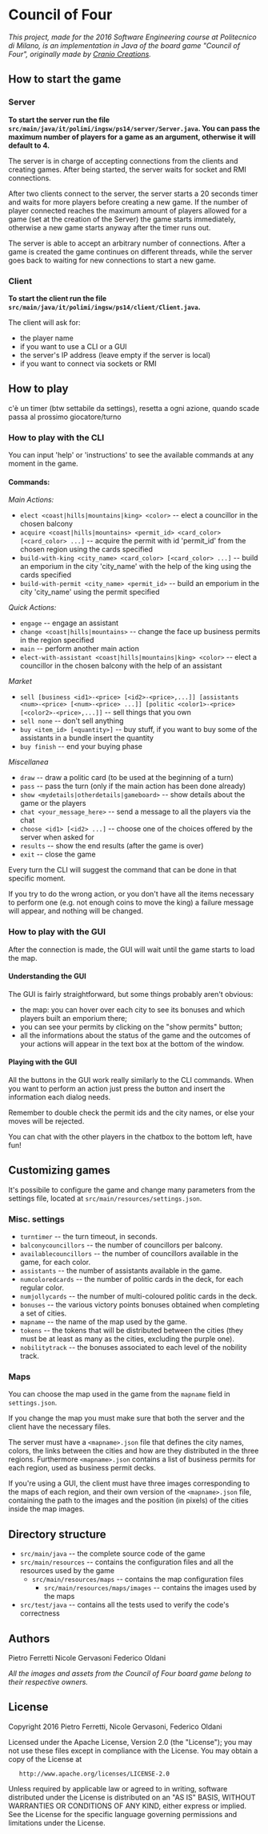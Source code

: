 ﻿# Council of Four
*This project, made for the 2016 Software Engineering course at Politecnico di Milano, is an implementation in Java of the board game "Council of Four", originally made by [Cranio Creations](http://www.craniocreations.it/).*

## How to start the game

### Server
**To start the server run the file `src/main/java/it/polimi/ingsw/ps14/server/Server.java`. 
You can pass the maximum number of players for a game as an argument, otherwise it will default to 4.**

The server is in charge of accepting connections from the clients and creating games.
After being started, the server waits for socket and RMI connections.

After two clients connect to the server, the server starts a 20 seconds timer and waits for more players before creating a new game. If the number of player connected reaches the maximum amount of players allowed for a game (set at the creation of the Server) the game starts immediately, otherwise a new game starts anyway after the timer runs out.

The server is able to accept an arbitrary number of connections.
After a game is created the game continues on different threads, while the server goes back to waiting for new connections to start a new game.

 
### Client
**To start the client run the file `src/main/java/it/polimi/ingsw/ps14/client/Client.java`.**

The client will ask for:
* the player name
* if you want to use a CLI or a GUI
* the server's IP address (leave empty if the server is local)
* if you want to connect via sockets or RMI


## How to play
c'è un timer (btw settabile da settings), resetta a ogni azione, quando scade passa al prossimo giocatore/turno


### How to play with the CLI
You can input 'help' or 'instructions' to see the available commands at any moment in the game.

#### Commands:

*Main Actions:*

* `elect <coast|hills|mountains|king> <color>` -- elect a councillor in the chosen balcony
* `acquire <coast|hills|mountains> <permit_id> <card_color> [<card_color> ...]` -- acquire the permit with id 'permit_id' from the chosen region using the cards specified
* `build-with-king <city_name> <card_color> [<card_color> ...]` -- build an emporium in the city 'city_name' with the help of the king using the cards specified
* `build-with-permit <city_name> <permit_id>` -- build an emporium in the city 'city_name' using the permit specified

*Quick Actions:*

* `engage` -- engage an assistant
* `change <coast|hills|mountains>` -- change the face up business permits in the region specified
* `main` -- perform another main action
* `elect-with-assistant <coast|hills|mountains|king> <color>` -- elect a councillor in the chosen balcony with the help of an assistant

*Market*

* `sell [business <id1>-<price> [<id2>-<price>,...]] [assistants <num>-<price> [<num>-<price> ...]] [politic <color1>-<price> [<color2>-<price>,...]]` -- sell things that you own
* `sell none` -- don't sell anything
* `buy <item_id> [<quantity>]` -- buy stuff, if you want to buy some of the assistants in a bundle insert the quantity
* `buy finish` -- end your buying phase

*Miscellanea*

* `draw` -- draw a politic card (to be used at the beginning of a turn)
* `pass` -- pass the turn (only if the main action has been done already)
* `show <mydetails|otherdetails|gameboard>` -- show details about the game or the players
* `chat <your_message_here>` -- send a message to all the players via the chat
* `choose <id1> [<id2> ...]` -- choose one of the choices offered by the server when asked for
* `results` -- show the end results (after the game is over)
* `exit` -- close the game

Every turn the CLI will suggest the command that can be done in that specific moment.

If you try to do the wrong action, or you don't have all the items necessary to perform one (e.g. not enough coins to move the king) a failure message will appear, and nothing will be changed.


### How to play with the GUI
After the connection is made, the GUI will wait until the game starts to load the map.

#### Understanding the GUI
The GUI is fairly straightforward, but some things probably aren't obvious:

* the map: you can hover over each city to see its bonuses and which players built an emporium there;
* you can see your permits by clicking on the "show permits" button;
* all the informations about the status of the game and the outcomes of your actions will appear in the text box at the bottom of the window.

#### Playing with the GUI
All the buttons in the GUI work really similarly to the CLI commands. When you want to perform an action just press the button and insert the information each dialog needs.

Remember to double check the permit ids and the city names, or else your moves will be rejected.

You can chat with the other players in the chatbox to the bottom left, have fun!


## Customizing games
It's possibile to configure the game and change many parameters from the settings file, located at `src/main/resources/settings.json`.


### Misc. settings
* `turntimer` -- the turn timeout, in seconds.
* `balconycouncillors` -- the number of councillors per balcony.
* `availablecouncillors` -- the number of councillors available in the game, for each color.
* `assistants` -- the number of assistants available in the game.
* `numcoloredcards` -- the number of politic cards in the deck, for each regular color.
* `numjollycards` -- the number of multi-coloured politic cards in the deck.
* `bonuses` -- the various victory points bonuses obtained when completing a set of cities.
* `mapname` -- the name of the map used by the game.
* `tokens` -- the tokens that will be distributed between the cities (they must be at least as many as the cities, excluding the purple one).
* `nobilitytrack` -- the bonuses associated to each level of the nobility track.


### Maps
You can choose the map used in the game from the `mapname` field in `settings.json`.

If you change the map you must make sure that both the server and the client have the necessary files.

The server must have a `<mapname>.json` file that defines the city names, colors, the links between the cities and how are they distributed in the three regions.
Furthermore `<mapname>.json` contains a list of business permits for each region, used as business permit decks.

If you're using a GUI, the client must have three images corresponding to the maps of each region, and their own version of the `<mapname>.json` file, containing the path to the images and the position (in pixels) of the cities inside the map images.

## Directory structure
* `src/main/java` -- the complete source code of the game
* `src/main/resources` -- contains the configuration files and all the resources used by the game
  * `src/main/resources/maps` -- contains the map configuration files
    * `src/main/resources/maps/images` -- contains the images used by the maps
* `src/test/java` -- contains all the tests used to verify the code's correctness

## Authors
Pietro Ferretti
Nicole Gervasoni 
Federico Oldani

*All the images and assets from the Council of Four board game belong to their respective owners.*

## License
   Copyright 2016 Pietro Ferretti, Nicole Gervasoni, Federico Oldani

   Licensed under the Apache License, Version 2.0 (the "License");
   you may not use these files except in compliance with the License.
   You may obtain a copy of the License at

       http://www.apache.org/licenses/LICENSE-2.0

   Unless required by applicable law or agreed to in writing, software
   distributed under the License is distributed on an "AS IS" BASIS,
   WITHOUT WARRANTIES OR CONDITIONS OF ANY KIND, either express or implied.
   See the License for the specific language governing permissions and
   limitations under the License.
